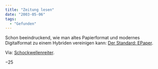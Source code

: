 ```yaml
---
title: "Zeitung lesen"
date: "2003-05-06"
tags:
  - "Gefunden"
---
```


Schon beeindruckend, wie man altes Papierformat und modernes Digitalformat zu einem Hybriden vereinigen kann: [Der Standard: EPaper](http://derstandarddigital.at/ "EPaper").

Via: [Schockwellenreiter](http://www.schockwellenreiter.de/2003/05/06.html#01948).

−25
